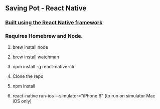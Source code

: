 ## Saving Pot - React Native

### [Built using the React Native framework](https://facebook.github.io/react-native/docs/getting-started)

### Requires Homebrew and Node.

1. brew install node

2. brew install watchman

3. npm install -g react-native-cli

4. Clone the repo

5. npm install

6. react-native run-ios --simulator="iPhone 6" (to run on simulator Mac iOS only)


